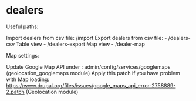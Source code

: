 # dealers

Useful paths:

Import dealers from csv file: /import
Export dealers from csv file: - /dealers-csv
Table view - /dealers-export
Map view - /dealer-map

Map settings:

Update Google Map API under : admin/config/services/googlemaps (geolocation_googlemaps module)
Apply this patch if you have problem with Map loading: https://www.drupal.org/files/issues/google_maps_api_error-2758889-2.patch (Geolocation module)
